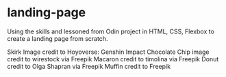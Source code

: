 # landing-page
Using the skills and lessoned from Odin project in HTML, CSS, Flexbox to create a landing page from scratch.

Skirk Image credit to Hoyoverse: Genshin Impact
Chocolate Chip image credit to wirestock via Freepik
Macaron credit to timolina via Freepik
Donut credit to Olga Shapran via Freepik
Muffin credit to Freepik